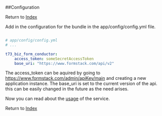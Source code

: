 ##Configuration

Return to [Index](./index.md)

Add in the configuration for the bundle in the app/config/config.yml file.

```yml

# app/config/config.yml
# ...

t73_biz_form_conductor:
    access_token: someSecretAccessToken
    base_uri: "https://www.formstack.com/api/v2"
```

The access_token can be aquired by going to https://www.formstack.com/admin/apiKey/main and creating a new application instance. The base_uri is set to the current version of the api. this can be easily changed in the future as the need arises.

Now you can read about the [usage](./usage.md) of the service.

Return to [Index](./index.md)